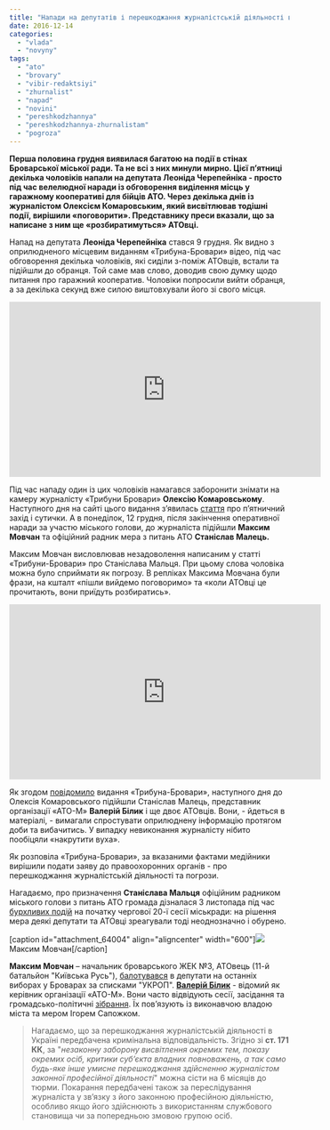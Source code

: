 ```yaml
---
title: "Напади на депутатів і перешкоджання журналістській діяльності вертаються у Бровари? - ВІДЕО"
date: 2016-12-14
categories: 
  - "vlada"
  - "novyny"
tags: 
  - "ato"
  - "brovary"
  - "vibir-redaktsiyi"
  - "zhurnalist"
  - "napad"
  - "novini"
  - "pereshkodzhannya"
  - "pereshkodzhannya-zhurnalistam"
  - "pogroza"
---
```


**Перша половина грудня виявилася багатою на події в стінах Броварської міської ради. Та не всі з них минули мирно. Цієї п’ятниці декілька чоловіків напали на депутата Леоніда Черепейніка - просто під час велелюдної наради із обговорення виділення місць у гаражному кооперативі для бійців АТО. Через декілька днів із журналістом Олексієм Комаровським, який висвітлював тодішні події, вирішили «поговорити». Представнику преси вказали, що за написане з ним ще «розбиратимуться» АТОвці.**

Напад на депутата **Леоніда Черепейніка** стався 9 грудня. Як видно з оприлюдненого місцевим виданням «Трибуна-Бровари» відео, під час обговорення декілька чоловіків, які сиділи з-поміж АТОвців, встали та підійшли до обранця. Той саме мав слово, доводив свою думку щодо питання про гаражний кооператив. Чоловіки попросили вийти обранця, а за декілька секунд вже силою виштовхували його зі свого місця.

<iframe src="https://www.youtube.com/embed/jCBi5UuJTws" width="560" height="315" frameborder="0" allowfullscreen="allowfullscreen"></iframe>

Під час нападу один із цих чоловіків намагався заборонити знімати на камеру журналісту «Трибуни Бровари» **Олексію Комаровському**. Наступного дня на сайті цього видання з’явилась [стаття](http://brovary.net.ua/golovni-novyny/garazhnyj-kooperatyv-dlya-ato-vtsiv-pytannya-na-10-ga-led-ne-zavershylosya-bijkoyu/) про п’ятничний захід і сутички. А в понеділок, 12 грудня, після закінчення оперативної наради за участю міського голови, до журналіста підійшли **Максим Мовчан** та офіційний радник мера з питань АТО **Станіслав Малець.**

Максим Мовчан висловлював незадоволення написаним у статті «Трибуни-Бровари» про Станіслава Мальця. При цьому слова чоловіка можна було сприймати як погрозу. В репліках Максима Мовчана були фрази, на кшталт «пішли вийдемо поговоримо» та «коли АТОвці це прочитають, вони приїдуть розбиратись».

<iframe src="https://www.youtube.com/embed/za5MP0egR0s" width="560" height="315" frameborder="0" allowfullscreen="allowfullscreen"></iframe>

Як згодом [повідомило](http://brovary.net.ua/golovni-novyny/zhurnalistu-trybuny-brovary-daly-dobu-na-sprostuvannya-pravdy/) видання «Трибуна-Бровари», наступного дня до Олексія Комаровського підійшли Станіслав Малець, представник організації «АТО-М» **Валерій Білик** і ще двоє АТОвців. Вони, - йдеться в матеріалі, - вимагали спростувати оприлюднену інформацію протягом доби та вибачитись. У випадку невиконання журналісту нібито пообіцяли «накрутити вуха».

Як розповіла «Трибуна-Бровари», за вказаними фактами медійники вирішили подати заяву до правоохоронних органів - про перешкоджання журналістській діяльності та погрози.

Нагадаємо, про призначення **Станіслава Мальця** офіційним радником міського голови з питань АТО громада дізналася 3 листопада під час [бурхливих подій](https://mpz.brovary.org/golova-vijskovoyi-gromadskoyi-organizatsiyi-igor-muratov-pochujte-kozhnogo-foto-video/) на початку чергової 20-ї сесії міськради: на рішення мера деякі депутати та АТОвці зреагували тоді неоднозначно і обурено.

\[caption id="attachment\_64004" align="aligncenter" width="600"\][![](https://mpz.brovary.org/wp-content/uploads/2016/12/vidstavka-sapozhka-za-i-proty-26.jpg)](https://mpz.brovary.org/wp-content/uploads/2016/12/vidstavka-sapozhka-za-i-proty-26.jpg) Максим Мовчан\[/caption\]

**Максим Мовчан** – начальник броварського ЖЕК №3, АТОвець (11-й батальйон "Київська Русь"), [балотувався](http://www.cvk.gov.ua/pls/vm2015/PVM066?PT001F01=100&PT00_T001F01=100&pid102=1554&pf7691=1554&pt004f01=23&REJ=1) в депутати на останніх виборах у Броварах за списками "УКРОП". **[Валерій Білик](https://mpz.brovary.org/sesiyi-v-rezhymi-non-stop-deputaty-poselylysya-u-miskradi-pered-pryjnyattyam-byudzhetu/)** - відомий як керівник організації «АТО-М». Вони часто відвідують сесії, засідання та громадсько-політичні [зібрання](https://mpz.brovary.org/poshuk-rishennya-cherez-dialog-gromada-vyznachalas-chy-dotsilno-negajno-vidpravlyaty-mera-u-vidstavku/). Їх пов’язують із виконавчою владою міста та мером Ігорем Сапожком.

> Нагадаємо, що за перешкоджання журналістській діяльності в Україні передбачена кримінальна відповідальність. Згідно зі **ст. 171 КК**, за "_незаконну заборону висвітлення окремих тем, показу окремих осіб, критики суб’єкта владних повноважень, а так само будь-яке інше умисне перешкоджання здійсненню журналістом законної професійної діяльності_" можна сісти на 6 місяців до тюрми. Покарання передбачені також за переслідування журналіста у зв’язку з його законною професійною діяльністю, особливо якщо його здійснюють з використанням службового становища чи за попередньою змовою групою осіб.
